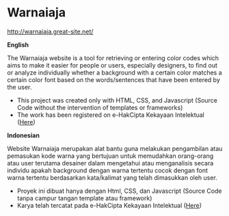 # Warnaiaja
http://warnaiaja.great-site.net/

**English**

The Warnaiaja website is a tool for retrieving or entering color codes which aims to make it easier for people or users, especially designers, to find out or analyze individually whether a background with a certain color matches a certain color font based on the words/sentences that have been entered by the user.

- This project was created only with HTML, CSS, and Javascript (Source Code without the intervention of templates or frameworks)
- The work has been registered on e-HakCipta Kekayaan Intelektual (<a href="https://e-hakcipta.dgip.go.id/index.php/c?code=NGI2MDUzMzA3ZDJhZmVmMjU3MGM3NTA0ZGJhNWRiZGYK">Here</a>)


**Indonesian**

Website Warnaiaja merupakan alat bantu guna melakukan pengambilan atau pemasukan kode warna yang bertujuan untuk memudahkan orang-orang atau user terutama desainer dalam mengetahui atau menganalisis secara individu apakah background dengan warna tertentu cocok dengan font warna tertentu berdasarkan kata/kalimat yang telah dimasukkan oleh user.

- Proyek ini dibuat hanya dengan Html, CSS, dan Javascript (Source Code tanpa campur tangan template atau framework)
- Karya telah tercatat pada e-HakCipta Kekayaan Intelektual (<a href="https://e-hakcipta.dgip.go.id/index.php/c?code=NGI2MDUzMzA3ZDJhZmVmMjU3MGM3NTA0ZGJhNWRiZGYK">Here</a>)
